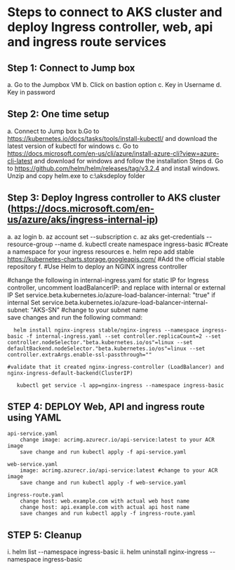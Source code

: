 # Steps to connect to AKS cluster and deploy Ingress controller, web, api and ingress route services

## Step 1: Connect to Jump box
a. Go to the Jumpbox VM
b. Click on bastion option
c. Key in Username
d. Key in password 

## Step 2: One time setup

a. Connect to Jump box
b.Go to https://kubernetes.io/docs/tasks/tools/install-kubectl/ and download the latest version of kubectl for windows
c. Go to https://docs.microsoft.com/en-us/cli/azure/install-azure-cli?view=azure-cli-latest and download for windows and follow the 
installation Steps
d. Go to https://github.com/helm/helm/releases/tag/v3.2.4 and install windows. Unzip and copy helm.exe to c:\aksdeploy folder


## Step 3: Deploy Ingress controller to AKS cluster (https://docs.microsoft.com/en-us/azure/aks/ingress-internal-ip)

a. az login
b. az account set --subscription <SubscriptionID>
c. az aks get-credentials --resource-group <ResourceGroupName> --name <AKSClusterName>
d. kubectl create namespace ingress-basic #Create a namespace for your ingress resources
e. helm repo add stable https://kubernetes-charts.storage.googleapis.com/ #Add the official stable repository
f. #Use Helm to deploy an NGINX ingress controller 
 
   #change the following in internal-ingress.yaml
      for static IP for Ingress controller, uncomment loadBalancerIP: <IP Address> and replace with internal or external IP 
      Set service.beta.kubernetes.io/azure-load-balancer-internal: "true" if internal
      Set service.beta.kubernetes.io/azure-load-balancer-internal-subnet: "AKS-SN" #change to your subnet name  
      save changes and run the following command:

      helm install nginx-ingress stable/nginx-ingress --namespace ingress-basic -f internal-ingress.yaml --set controller.replicaCount=2 --set controller.nodeSelector."beta.kubernetes.io/os"=linux --set defaultBackend.nodeSelector."beta.kubernetes.io/os"=linux --set controller.extraArgs.enable-ssl-passthrough=""

    #validate that it created nginx-ingress-controller (LoadBalancer) and nginx-ingress-default-backend(ClusterIP) 

       kubectl get service -l app=nginx-ingress --namespace ingress-basic

## STEP 4: DEPLOY Web, API and ingress route using YAML

    api-service.yaml
        change image: acrimg.azurecr.io/api-service:latest to your ACR image   
        save change and run kubectl apply -f api-service.yaml

    web-service.yaml
        image: acrimg.azurecr.io/api-service:latest #change to your ACR image   
        save change and run kubectl apply -f web-service.yaml    

    ingress-route.yaml
        change host: web.example.com with actual web host name    
        change host: api.example.com with actual api host name
        save changes and run kubectl apply -f ingress-route.yaml 

## STEP 5: Cleanup

i. helm list --namespace ingress-basic
ii. helm uninstall nginx-ingress --namespace ingress-basic
